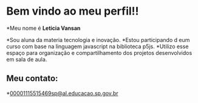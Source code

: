 # Bem vindo ao meu perfil!!

*Meu nome é **Leticia Vansan**

*Sou aluna da materia tecnologia e inovação.
*Estou participando d eum curso com base na linguagem javascript na biblioteca p5js.
*Utilizo esse espaço para organização e compartilhamento dos projetos desenvolvidos em sala de aula.

## Meu contato:
*00001115515469sp@al.educacao.sp.gov.br
